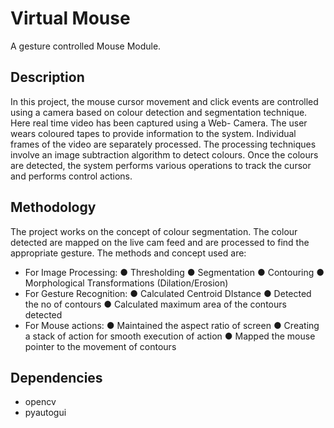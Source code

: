 # Virtual Mouse
A gesture controlled Mouse Module.

## Description
In this project, the mouse cursor movement and click events are controlled using a camera based on colour
detection and segmentation technique. Here real time video has been captured using a Web- Camera. The
user wears coloured tapes to provide information to the system. Individual frames of the video are
separately processed. The processing techniques involve an image subtraction algorithm to detect colours.
Once the colours are detected, the system performs various operations to track the cursor and performs
control actions.

## Methodology
The project works on the concept of colour segmentation. The colour detected are mapped on the live cam
feed and are processed to find the appropriate gesture. The methods and concept used are:
- For Image Processing:
● Thresholding
● Segmentation
● Contouring
● Morphological Transformations (Dilation/Erosion)
- For Gesture Recognition:
● Calculated Centroid DIstance
● Detected the no of contours
● Calculated maximum area of the contours detected
- For Mouse actions:
● Maintained the aspect ratio of screen
● Creating a stack of action for smooth execution of action
● Mapped the mouse pointer to the movement of contours

## Dependencies
- opencv
- pyautogui
